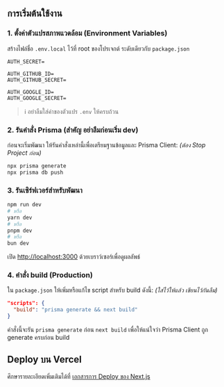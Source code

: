 ## การเริ่มต้นใช้งาน

### 1. ตั้งค่าตัวแปรสภาพแวดล้อม (Environment Variables)

สร้างไฟล์ชื่อ `.env.local` ไว้ที่ root ของโปรเจกต์ ระดับเดียวกับ `package.json`

```env
AUTH_SECRET=

AUTH_GITHUB_ID=
AUTH_GITHUB_SECRET=

AUTH_GOOGLE_ID=
AUTH_GOOGLE_SECRET=
```

> ℹ️ อย่าลืมใส่ค่าของตัวแปร `.env` ให้ครบถ้วน

### 2. รันคำสั่ง Prisma (สำคัญ อย่าลืมก่อนเริ่ม dev)

ก่อนจะเริ่มพัฒนา ให้รันคำสั่งเหล่านี้เพื่อเตรียมฐานข้อมูลและ Prisma Client: *(ต้อง Stop Project ก่อน)*

```bash
npx prisma generate
npx prisma db push
```

### 3. รันเซิร์ฟเวอร์สำหรับพัฒนา

```bash
npm run dev
# หรือ
yarn dev
# หรือ
pnpm dev
# หรือ
bun dev
```

เปิด [http://localhost:3000](http://localhost:3000) ด้วยเบราว์เซอร์เพื่อดูผลลัพธ์

### 4. คำสั่ง build (Production)

ใน `package.json` ให้เพิ่มหรือแก้ไข script สำหรับ build ดังนี้: *(ใส่ไว้ให้แล้ว เขียนไว้กันลืม)*

```json
"scripts": {
  "build": "prisma generate && next build"
}
```

คำสั่งนี้จะรัน `prisma generate` ก่อน `next build` เพื่อให้แน่ใจว่า Prisma Client ถูก generate ครบก่อน build

## Deploy บน Vercel

ศึกษารายละเอียดเพิ่มเติมได้ที่ [เอกสารการ Deploy ของ Next.js](https://nextjs.org/docs/app/building-your-application/deploying)
